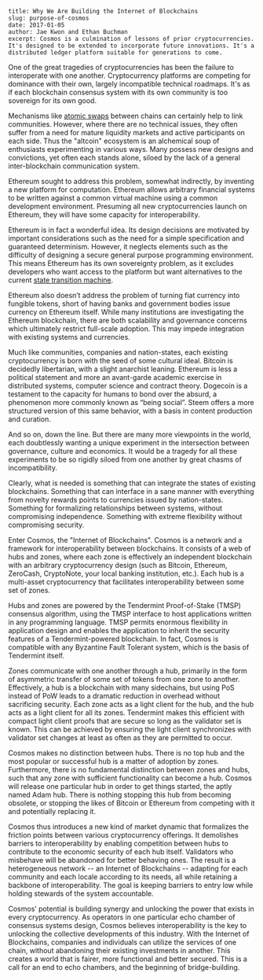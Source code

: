 ~~~
title: Why We Are Building the Internet of Blockchains
slug: purpose-of-cosmos
date: 2017-01-05
author: Jae Kwon and Ethan Buchman
excerpt: Cosmos is a culmination of lessons of prior cryptocurrencies. It's designed to be extended to incorporate future innovations. It's a distributed ledger platform suitable for generations to come.
~~~

One of the great tragedies of cryptocurrencies has been the failure to
interoperate with one another.  Cryptocurrency platforms are competing for
dominance with their own, largely incompatible technical roadmaps. It's as if
each blockchain consensus system with its own community is too sovereign for
its own good.

Mechanisms like [atomic swaps](https://en.bitcoin.it/wiki/Atomic_cross-chain_trading) between chains can
certainly help to link communities. However, where there are no technical
issues, they often suffer from a need for mature liquidity markets and active
participants on each side. Thus the "altcoin" ecosystem is an alchemical soup
of enthusiasts experimenting in various ways. Many possess new designs and
convictions, yet often each stands alone, siloed by the lack of a general
inter-blockchain communication system.

Ethereum sought to address this problem, somewhat indirectly, by inventing a
new platform for computation. Ethereum allows arbitrary financial systems to be
written against a common virtual machine using a common development
environment. Presuming all new cryptocurrencies launch on Ethereum, they will
have some capacity for interoperability. 

Ethereum is in fact a wonderful idea. Its design decisions are motivated by
important considerations such as the need for a simple specification and
guaranteed determinism. However, it neglects elements such as the difficulty of
designing a secure general purpose programming environment. This means Ethereum
has its own sovereignty problem, as it excludes developers who want access to
the platform but want alternatives to the current [state transition machine](https://en.wikipedia.org/wiki/Finite-state_machine).

Ethereum also doesn’t address the problem of turning fiat currency into
fungible tokens, short of having banks and government bodies issue currency on
Ethereum itself. While many institutions are investigating the Ethereum
blockchain, there are both scalability and governance concerns which ultimately
restrict full-scale adoption. This may impede integration with existing systems
and currencies.

Much like communities, companies and nation-states, each existing
cryptocurrency is born with the seed of some cultural ideal. Bitcoin is
decidedly libertarian, with a slight anarchist leaning. Ethereum is less a
political statement and more an avant-garde academic exercise in distributed
systems, computer science and contract theory. Dogecoin is a testament to the
capacity for humans to bond over the absurd, a phenomenon more commonly known
as “being social”. Steem offers a more structured version of this same
behavior, with a basis in content production and curation. 

And so on, down the line. But there are many more viewpoints in the world, each
doubtlessly wanting a unique experiment in the intersection between governance,
culture and economics. It would be a tragedy for all these experiments to be so
rigidly siloed from one another by great chasms of incompatibility. 

Clearly, what is needed is something that can integrate the states of existing
blockchains. Something that can interface in a sane manner with everything from
novelty rewards points to currencies issued by nation-states. Something for
formalizing relationships between systems, without compromising independence.
Something with extreme flexibility without compromising security.

Enter Cosmos, the "Internet of Blockchains". Cosmos is a network and a
framework for interoperability between blockchains. It consists of a web of
hubs and zones, where each zone is effectively an independent blockchain with
an arbitrary cryptocurrency design (such as Bitcoin, Ethereum, ZeroCash,
CryptoNote, your local banking institution, etc.). Each hub is a multi-asset
cryptocurrency that facilitates interoperability between some set of zones.

Hubs and zones are powered by the Tendermint Proof-of-Stake (TMSP) consensus
algorithm, using the TMSP interface to host applications written in any
programming language. TMSP permits enormous flexibility in application design
and enables the application to inherit the security features of a
Tendermint-powered blockchain. In fact, Cosmos is compatible with any Byzantine
Fault Tolerant system, which is the basis of Tendermint itself. 

Zones communicate with one another through a hub, primarily in the form of
asymmetric transfer of some set of tokens from one zone to another.
Effectively, a hub is a blockchain with many sidechains, but using PoS instead
of PoW leads to a dramatic reduction in overhead without sacrificing security.
Each zone acts as a light client for the hub, and the hub acts as a light
client for all its zones. Tendermint makes this efficient with compact light
client proofs that are secure so long as the validator set is known. This can
be achieved by ensuring the light client synchronizes with validator set
changes at least as often as they are permitted to occur.

Cosmos makes no distinction between hubs. There is no top hub and the most
popular or successful hub is a matter of adoption by zones. Furthermore, there
is no fundamental distinction between zones and hubs, such that any zone with
sufficient functionality can become a hub. Cosmos will release one particular
hub in order to get things started, the aptly named Adam hub. There is nothing
stopping this hub from becoming obsolete, or stopping the likes of Bitcoin or
Ethereum from competing with it and potentially replacing it.

Cosmos thus introduces a new kind of market dynamic that formalizes the
friction points between various cryptocurrency offerings. It demolishes
barriers to interoperability by enabling competition between hubs to contribute
to the economic security of each hub itself. Validators who misbehave will be
abandoned for better behaving ones. The result is a heterogeneous network -- an
Internet of Blockchains -- adapting for each community and each locale
according to its needs, all while retaining a backbone of interoperability. The
goal is keeping barriers to entry low while holding stewards of the system
accountable.

Cosmos’ potential is building synergy and unlocking the power that exists in
every cryptocurrency. As operators in one particular echo chamber of consensus
systems design, Cosmos believes interoperability is the key to unlocking the
collective developments of this industry. With the Internet of Blockchains,
companies and individuals can utilize the services of one chain, without
abandoning their existing investments in another. This creates a world that is
fairer, more functional and better secured. This is a call for an end to echo
chambers, and the beginning of bridge-building.
